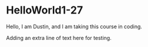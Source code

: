 # HelloWorld1-27

Hello, I am Dustin, and I am taking this course in coding.

Adding an extra line of text here for testing.
